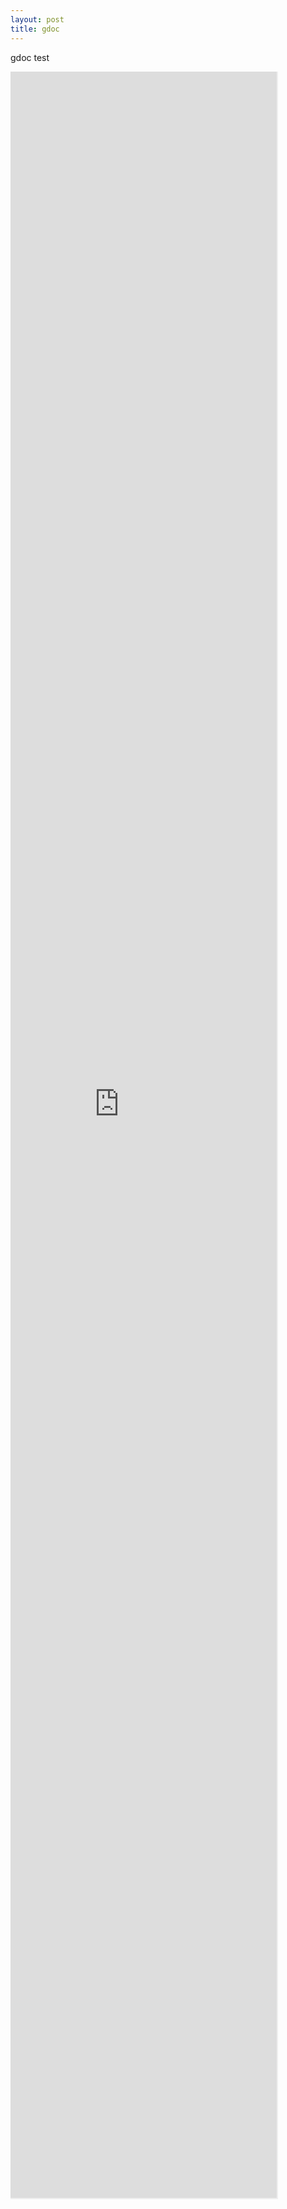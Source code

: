 ```yaml
---
layout: post
title: gdoc
---
```


gdoc test

<div style="overflow: hidden;">
<iframe 
  src="https://docs.google.com/document/d/e/2PACX-1vRclLtq0B1IrL4J2FnUBwDKyXIrLEbtc5vXhHZhN9XE7BO0isGeGYluB4Jqdc4InFXxuYxUDpYNj2Y9/pub?embedded=false" 
  width="100%" 
  height="3500px"
  style="margin-left:-80px; margin-top: -100px; min-width: 400px;overflow-x: hidden;"
></iframe>
</div>
